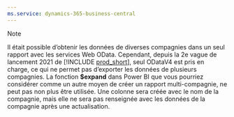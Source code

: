```yaml
---
ms.service: dynamics-365-business-central
---
```

> [!NOTE]
> Il était possible d’obtenir les données de diverses compagnies dans un seul rapport avec les services Web OData. Cependant, depuis la 2e vague de lancement 2021 de [!INCLUDE [prod_short](prod_short.md)], seul ODataV4 est pris en charge, ce qui ne permet pas d’exporter les données de plusieurs compagnies. La fonction **$expand** dans Power BI que vous pourriez considérer comme un autre moyen de créer un rapport multi-compagnie, ne peut pas non plus être utilisée. Une colonne sera créée avec le nom de la compagnie, mais elle ne sera pas renseignée avec les données de la compagnie après une actualisation.
